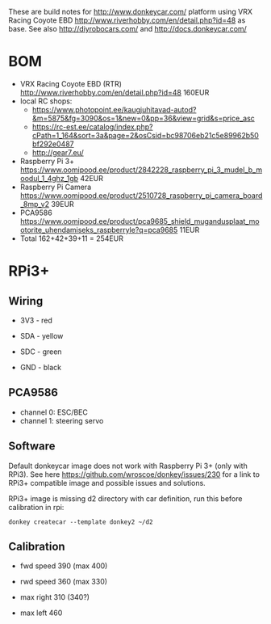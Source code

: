 These are build notes for http://www.donkeycar.com/ platform using VRX Racing Coyote EBD http://www.riverhobby.com/en/detail.php?id=48 as base. See also http://diyrobocars.com/ and http://docs.donkeycar.com/

BOM
===
* VRX Racing Coyote EBD (RTR) http://www.riverhobby.com/en/detail.php?id=48 160EUR
* local RC shops:
  * https://www.photopoint.ee/kaugjuhitavad-autod?&m=5875&fg=3090&os=1&new=0&pp=36&view=grid&s=price_asc
  * https://rc-est.ee/catalog/index.php?cPath=1_164&sort=3a&page=2&osCsid=bc98706eb21c5e89962b50bf292e0487
  * http://gear7.eu/
* Raspberry Pi 3+ https://www.oomipood.ee/product/2842228_raspberry_pi_3_mudel_b_moodul_1_4ghz_1gb 42EUR
* Raspberry Pi Camera https://www.oomipood.ee/product/2510728_raspberry_pi_camera_board_8mp_v2 39EUR
* PCA9586 https://www.oomipood.ee/product/pca9685_shield_mugandusplaat_mootorite_uhendamiseks_raspberryle?q=pca9685 11EUR
* Total 162+42+39+11 = 254EUR

RPi3+
=====

Wiring
------
* 3V3 - red
* SDA - yellow
* SDC - green

* GND - black

PCA9586
-------
* channel 0: ESC/BEC
* channel 1: steering servo 

Software
--------
Default donkeycar image does not work with Raspberry Pi 3+ (only with RPi3). See here https://github.com/wroscoe/donkey/issues/230 for a link to RPi3+ compatible image and possible issues and solutions.

RPi3+ image is missing d2 directory with car definition, run this before calibration in rpi:
```
donkey createcar --template donkey2 ~/d2
```
Calibration
-----------
* fwd speed 390 (max 400)
* rwd speed 360 (max 330)

* max right 310 (340?)
* max left  460
